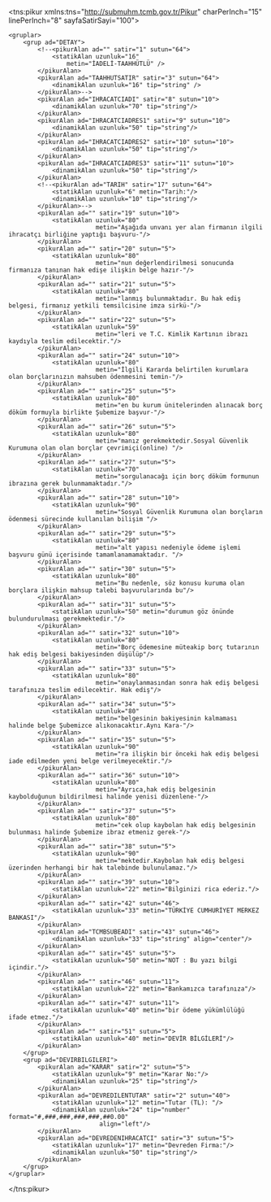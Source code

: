 <?xml version="1.0" encoding="ISO-8859-9"?>
<tns:pikur xmlns:tns="http://submuhm.tcmb.gov.tr/Pikur"
           charPerInch="15" linePerInch="8" sayfaSatirSayi="100">

    <gruplar>
        <grup ad="DETAY">
            <!--<pikurAlan ad="" satir="1" sutun="64">
                <statikAlan uzunluk="16"
                    metin="İADELİ-TAAHHÜTLÜ" />
            </pikurAlan>
            <pikurAlan ad="TAAHHUTSATIR" satir="3" sutun="64">
                <dinamikAlan uzunluk="16" tip="string" />
            </pikurAlan>-->
            <pikurAlan ad="IHRACATCIADI" satir="8" sutun="10">
                <dinamikAlan uzunluk="70" tip="string"/>
            </pikurAlan>
            <pikurAlan ad="IHRACATCIADRES1" satir="9" sutun="10">
                <dinamikAlan uzunluk="50" tip="string"/>
            </pikurAlan>
            <pikurAlan ad="IHRACATCIADRES2" satir="10" sutun="10">
                <dinamikAlan uzunluk="50" tip="string"/>
            </pikurAlan>
            <pikurAlan ad="IHRACATCIADRES3" satir="11" sutun="10">
                <dinamikAlan uzunluk="50" tip="string"/>
            </pikurAlan>
            <!--<pikurAlan ad="TARIH" satir="17" sutun="64">
                <statikAlan uzunluk="6" metin="Tarih:"/>
                <dinamikAlan uzunluk="10" tip="string"/>
            </pikurAlan>-->
            <pikurAlan ad="" satir="19" sutun="10">
                <statikAlan uzunluk="80"
                            metin="Aşağıda unvanı yer alan firmanın ilgili ihracatçı birliğine yaptığı başvuru-"/>
            </pikurAlan>
            <pikurAlan ad="" satir="20" sutun="5">
                <statikAlan uzunluk="80"
                            metin="nun değerlendirilmesi sonucunda firmanıza tanınan hak edişe ilişkin belge hazır-"/>
            </pikurAlan>
            <pikurAlan ad="" satir="21" sutun="5">
                <statikAlan uzunluk="80"
                            metin="lanmış bulunmaktadır. Bu hak ediş belgesi, firmanız yetkili temsilcisine imza sirkü-"/>
            </pikurAlan>
            <pikurAlan ad="" satir="22" sutun="5">
                <statikAlan uzunluk="59"
                            metin="leri ve T.C. Kimlik Kartının ibrazı kaydıyla teslim edilecektir."/>
            </pikurAlan>
            <pikurAlan ad="" satir="24" sutun="10">
                <statikAlan uzunluk="80"
                            metin="İlgili Kararda belirtilen kurumlara olan borçlarınızın mahsuben ödenmesini temin-"/>
            </pikurAlan>
            <pikurAlan ad="" satir="25" sutun="5">
                <statikAlan uzunluk="80"
                            metin="en bu kurum ünitelerinden alınacak borç döküm formuyla birlikte Şubemize başvur-"/>
            </pikurAlan>
            <pikurAlan ad="" satir="26" sutun="5">
                <statikAlan uzunluk="80"
                            metin="manız gerekmektedir.Sosyal Güvenlik Kurumuna olan olan borçlar çevrimiçi(online) "/>
            </pikurAlan>
            <pikurAlan ad="" satir="27" sutun="5">
                <statikAlan uzunluk="70"
                            metin="sorgulanacağı için borç döküm formunun ibrazına gerek bulunmamaktadır."/>
            </pikurAlan>
            <pikurAlan ad="" satir="28" sutun="10">
                <statikAlan uzunluk="90"
                            metin="Sosyal Güvenlik Kurumuna olan borçların ödenmesi sürecinde kullanılan bilişim "/>
            </pikurAlan>
            <pikurAlan ad="" satir="29" sutun="5">
                <statikAlan uzunluk="80"
                            metin="alt yapısı nedeniyle ödeme işlemi başvuru günü içerisinde tamamlanamamaktadır. "/>
            </pikurAlan>
            <pikurAlan ad="" satir="30" sutun="5">
                <statikAlan uzunluk="80"
                            metin="Bu nedenle, söz konusu kuruma olan borçlara ilişkin mahsup talebi başvurularında bu"/>
            </pikurAlan>
            <pikurAlan ad="" satir="31" sutun="5">
                <statikAlan uzunluk="50" metin="durumun göz önünde bulundurulması gerekmektedir."/>
            </pikurAlan>
            <pikurAlan ad="" satir="32" sutun="10">
                <statikAlan uzunluk="80"
                            metin="Borç ödemesine müteakip borç tutarının hak ediş belgesi bakiyesinden düşülüp"/>
            </pikurAlan>
            <pikurAlan ad="" satir="33" sutun="5">
                <statikAlan uzunluk="80"
                            metin="onaylanmasından sonra hak ediş belgesi tarafınıza teslim edilecektir. Hak ediş"/>
            </pikurAlan>
            <pikurAlan ad="" satir="34" sutun="5">
                <statikAlan uzunluk="80"
                            metin="belgesinin bakiyesinin kalmaması halinde belge Şubemizce alıkonacaktır.Aynı Kara-"/>
            </pikurAlan>
            <pikurAlan ad="" satir="35" sutun="5">
                <statikAlan uzunluk="90"
                            metin="ra ilişkin bir önceki hak ediş belgesi iade edilmeden yeni belge verilmeyecektir."/>
            </pikurAlan>
            <pikurAlan ad="" satir="36" sutun="10">
                <statikAlan uzunluk="80"
                            metin="Ayrıca,hak ediş belgesinin kaybolduğunun bildirilmesi halinde yenisi düzenlene-"/>
            </pikurAlan>
            <pikurAlan ad="" satir="37" sutun="5">
                <statikAlan uzunluk="80"
                            metin="cek olup kaybolan hak ediş belgesinin bulunması halinde Şubemize ibraz etmeniz gerek-"/>
            </pikurAlan>
            <pikurAlan ad="" satir="38" sutun="5">
                <statikAlan uzunluk="90"
                            metin="mektedir.Kaybolan hak ediş belgesi üzerinden herhangi bir hak talebinde bulunulamaz."/>
            </pikurAlan>
            <pikurAlan ad="" satir="39" sutun="10">
                <statikAlan uzunluk="22" metin="Bilginizi rica ederiz."/>
            </pikurAlan>
            <pikurAlan ad="" satir="42" sutun="46">
                <statikAlan uzunluk="33" metin="TÜRKİYE CUMHURİYET MERKEZ BANKASI"/>
            </pikurAlan>
            <pikurAlan ad="TCMBSUBEADI" satir="43" sutun="46">
                <dinamikAlan uzunluk="33" tip="string" align="center"/>
            </pikurAlan>
            <pikurAlan ad="" satir="45" sutun="5">
                <statikAlan uzunluk="50" metin="NOT : Bu yazı bilgi içindir."/>
            </pikurAlan>
            <pikurAlan ad="" satir="46" sutun="11">
                <statikAlan uzunluk="22" metin="Bankamızca tarafınıza"/>
            </pikurAlan>
            <pikurAlan ad="" satir="47" sutun="11">
                <statikAlan uzunluk="40" metin="bir ödeme yükümlülüğü ifade etmez."/>
            </pikurAlan>
            <pikurAlan ad="" satir="51" sutun="5">
                <statikAlan uzunluk="40" metin="DEVİR BİLGİLERİ"/>
            </pikurAlan>
        </grup>
        <grup ad="DEVIRBILGILERI">
            <pikurAlan ad="KARAR" satir="2" sutun="5">
                <statikAlan uzunluk="9" metin="Karar No:"/>
                <dinamikAlan uzunluk="25" tip="string"/>
            </pikurAlan>
            <pikurAlan ad="DEVREDILENTUTAR" satir="2" sutun="40">
                <statikAlan uzunluk="12" metin="Tutar (TL): "/>
                <dinamikAlan uzunluk="24" tip="number" format="#,###,###,###,###,##0.00"
                             align="left"/>
            </pikurAlan>
            <pikurAlan ad="DEVREDENIHRACATCI" satir="3" sutun="5">
                <statikAlan uzunluk="17" metin="Devreden Firma:"/>
                <dinamikAlan uzunluk="50" tip="string"/>
            </pikurAlan>
        </grup>
    </gruplar>
</tns:pikur>
